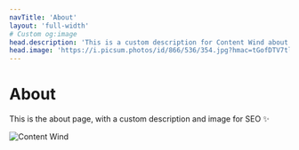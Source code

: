 ```yaml
---
navTitle: 'About'
layout: 'full-width'
# Custom og:image
head.description: 'This is a custom description for Content Wind about page.'
head.image: 'https://i.picsum.photos/id/866/536/354.jpg?hmac=tGofDTV7tl2rprappPzKFiZ9vDh5MKj39oa2D--gqhA'
---
```


# About

This is the about page, with a custom description and image for SEO :sparkles:

![Content Wind](https://i.picsum.photos/id/866/536/354.jpg?hmac=tGofDTV7tl2rprappPzKFiZ9vDh5MKj39oa2D--gqhA)
